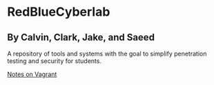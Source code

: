 # RedBlueCyberlab
## By Calvin, Clark, Jake, and Saeed

A repository of tools and systems with the goal to simplify penetration testing and security for students.

[Notes on Vagrant](VagrantNotes.MD)